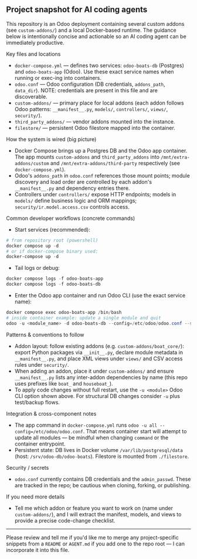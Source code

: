 ## Project snapshot for AI coding agents

This repository is an Odoo deployment containing several custom addons (see `custom-addons/`) and a local Docker-based runtime. The guidance below is intentionally concise and actionable so an AI coding agent can be immediately productive.

Key files and locations
- `docker-compose.yml` — defines two services: `odoo-boats-db` (Postgres) and `odoo-boats-app` (Odoo). Use these exact service names when running or exec-ing into containers.
- `odoo.conf` — Odoo configuration (DB credentials, `addons_path`, `data_dir`). NOTE: credentials are present in this file and are discoverable.
- `custom-addons/` — primary place for local addons (each addon follows Odoo patterns: `__manifest__.py`, `models/`, `controllers/`, `views/`, `security/`).
- `third_party_addons/` — vendor addons mounted into the instance.
- `filestore/` — persistent Odoo filestore mapped into the container.

How the system is wired (big picture)
- Docker Compose brings up a Postgres DB and the Odoo app container. The app mounts `custom-addons` and `third_party_addons` into `/mnt/extra-addons/custom` and `/mnt/extra-addons/third-party` respectively (see `docker-compose.yml`).
- Odoo's `addons_path` in `odoo.conf` references those mount points; module discovery and load order are controlled by each addon's `__manifest__.py` and dependency entries there.
- Controllers under `controllers/` expose HTTP endpoints; models in `models/` define business logic and ORM mappings; `security/ir.model.access.csv` controls access.

Common developer workflows (concrete commands)
- Start services (recommended):

```powershell
# from repository root (powershell)
docker compose up -d
# or if docker-compose binary used:
docker-compose up -d
```

- Tail logs or debug:

```powershell
docker compose logs -f odoo-boats-app
docker compose logs -f odoo-boats-db
```

- Enter the Odoo app container and run Odoo CLI (use the exact service name):

```powershell
docker compose exec odoo-boats-app /bin/bash
# inside container example: update a single module and quit
odoo -u <module_name> -d odoo-boats-db --config=/etc/odoo/odoo.conf --stop-after-init
```

Patterns & conventions to follow
- Addon layout: follow existing addons (e.g. `custom-addons/boat_core/`): export Python packages via `__init__.py`, declare module metadata in `__manifest__.py`, and place XML views under `views/` and CSV access rules under `security/`.
- When adding an addon, place it under `custom-addons/` and ensure `__manifest__.py` lists any inter-addon dependencies by name (this repo uses prefixes like `boat_` and `houseboat_`).
- To apply code changes without full restart, use the `-u <module>` Odoo CLI option shown above. For structural DB changes consider `-u` plus test/backup flows.

Integration & cross-component notes
- The app command in `docker-compose.yml` runs `odoo -u all --config=/etc/odoo/odoo.conf`. That means container start will attempt to update all modules — be mindful when changing `command` or the container entrypoint.
- Persistent state: DB lives in Docker volume `/var/lib/postgresql/data` (host: `/srv/odoo-db/odoo-boats`). Filestore is mounted from `./filestore`.

Security / secrets
- `odoo.conf` currently contains DB credentials and the `admin_passwd`. These are tracked in the repo; be cautious when cloning, forking, or publishing.

If you need more details
- Tell me which addon or feature you want to work on (name under `custom-addons/`), and I will extract the manifest, models, and views to provide a precise code-change checklist.

---
Please review and tell me if you'd like me to merge any project-specific snippets from a `README` or `AGENT.md` if you add one to the repo root — I can incorporate it into this file.
